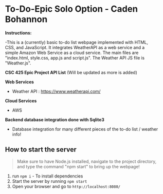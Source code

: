 # To-Do-Epic Solo Option  -  Caden Bohannon

**Instructions:**

-This is a (currently) basic to-do list webpage implemented with HTML, CSS, and JavaScript. It integrates WeatherAPI as a web service and a simple Amazon Web Service as a cloud service. The main files are "index.html, style.css, app.js and script.js". The Weather API JS file is "Weather.js".

**CSC 425 Epic Project API List** (Will be updated as more is added)

**Web Services**

- Weather API : https://www.weatherapi.com/

**Cloud Services**

- AWS

**Backend database integration done with Sqlite3**

- Database integration for many different pieces of the to-do list / weather info!

## How to start the server

> Make sure to have Node.js installed, navigate to the project directory, and type the command "npm start" to bring up the webpage!

1. run `npm i` - To install dependencies
2. Start the server by running `npm start`
3. Open your browser and go to `http://localhost:8080/`

